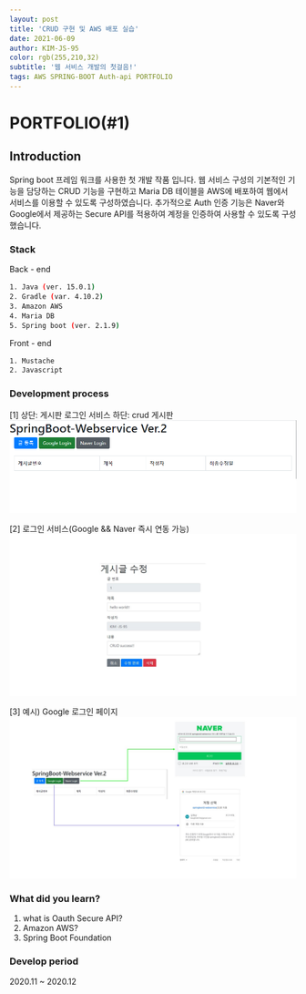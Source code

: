 ```yaml
---
layout: post
title: 'CRUD 구현 및 AWS 배포 실습'
date: 2021-06-09
author: KIM-JS-95
color: rgb(255,210,32)
subtitle: '웹 서비스 개발의 첫걸음!'
tags: AWS SPRING-BOOT Auth-api PORTFOLIO
---
```



# PORTFOLIO(#1)

## Introduction

Spring boot 프레임 워크를 사용한 첫 개발 작품 입니다. 웹 서비스 구성의 기본적인 기능을 담당하는 CRUD 기능을 구현하고 Maria DB 테이블을 AWS에 배포하여 웹에서 서비스를 이용할 수 있도록 구성하였습니다.
추가적으로 Auth 인증 기능은 Naver와 Google에서 제공하는 Secure API를 적용하여 계정을 인증하여 사용할 수 있도록 구성했습니다.

### Stack

Back - end
```bash
1. Java (ver. 15.0.1)
2. Gradle (var. 4.10.2)
3. Amazon AWS
4. Maria DB
5. Spring boot (ver. 2.1.9)
```

Front - end
```bash
1. Mustache
2. Javascript
```

### Development process

[1] 상단: 게시판 로그인 서비스
하단: crud 게시판
![1.png](image/p1/1.png)

[2] 로그인 서비스(Google && Naver 즉시 연동 가능)
![Content_View](image/p1/Content_View.jpg)

[3] 예시) Google 로그인 페이지
![Login.jpg](image/p1/Login.jpg)


### What did you learn?

1. what is Oauth Secure API?
2. Amazon AWS?
3. Spring Boot Foundation

### Develop period

2020.11 ~ 2020.12